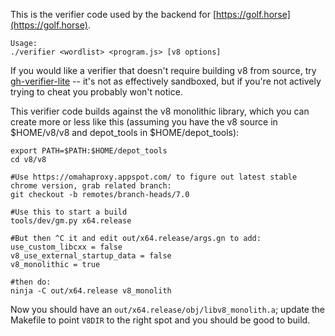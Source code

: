 This is the verifier code used by the backend for [https://golf.horse](https://golf.horse).
```
Usage:
./verifier <wordlist> <program.js> [v8 options]
```

If you would like a verifier that doesn't require building v8 from source, try [gh-verifier-lite](https://github.com/ixchow/gh-verifier-lite) -- it's not as effectively sandboxed, but if you're not actively trying to cheat you probably won't notice.

This verifier code builds against the v8 monolithic library, which you can create more or less like this (assuming you have the v8 source in $HOME/v8/v8 and depot_tools in $HOME/depot_tools):

```
export PATH=$PATH:$HOME/depot_tools
cd v8/v8

#Use https://omahaproxy.appspot.com/ to figure out latest stable chrome version, grab related branch:
git checkout -b remotes/branch-heads/7.0

#Use this to start a build
tools/dev/gm.py x64.release

#But then ^C it and edit out/x64.release/args.gn to add:
use_custom_libcxx = false
v8_use_external_startup_data = false
v8_monolithic = true

#then do:
ninja -C out/x64.release v8_monolith
```

Now you should have an ```out/x64.release/obj/libv8_monolith.a```; update the Makefile to point ```V8DIR``` to the right spot and you should be good to build.
